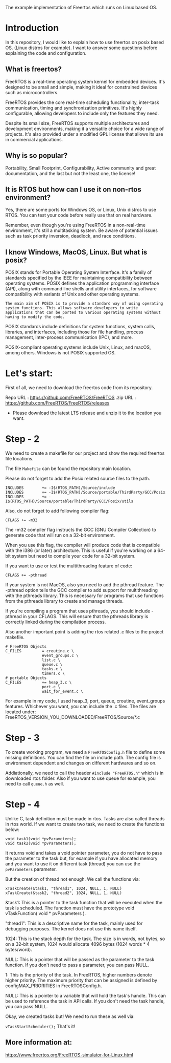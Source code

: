 The example implementation of Freertos which runs on Linux based OS.

# Introduction

In this repository, I would like to explain how to use freertos on posix based OS. (Linux distros for example).
I want to answer some questions before explaining the code and configuration.

## What is freertos?

FreeRTOS is a real-time operating system kernel for embedded devices. It's designed to be small and simple, making it ideal for constrained devices such as microcontrollers.

FreeRTOS provides the core real-time scheduling functionality, inter-task communication, timing and synchronization primitives. It's highly configurable, allowing developers to include only the features they need.

Despite its small size, FreeRTOS supports multiple architectures and development environments, making it a versatile choice for a wide range of projects. It's also provided under a modified GPL license that allows its use in commercial applications.

## Why is so popular?

Portability, Small Footprint, Configurability, Active community and great documentation, and the last but not the least one, the license!

## It is RTOS but how can I use it on non-rtos environment?

Yes, there are some ports for Windows OS, or Linux, Unix distros to use RTOS. You can test your code before really use that on real hardware.

Remember, even though you're using FreeRTOS in a non-real-time environment, it's still a multitasking system. Be aware of potential issues such as task priority inversion, deadlock, and race conditions.

## I know Windows, MacOS, Linux. But what is posix?

POSIX stands for Portable Operating System Interface. It's a family of standards specified by the IEEE for maintaining compatibility between operating systems. POSIX defines the application programming interface (API), along with command line shells and utility interfaces, for software compatibility with variants of Unix and other operating systems.

`The main aim of POSIX is to provide a standard way of using operating system functions. This allows software developers to write applications that can be ported to various operating systems without having to modify the code.`

POSIX standards include definitions for system functions, system calls, libraries, and interfaces, including those for file handling, process management, inter-process communication (IPC), and more.

POSIX-compliant operating systems include Unix, Linux, and macOS, among others. Windows is not POSIX supported OS.

# Let's start:

First of all, we need to download the freertos code from its repository.

Repo URL : https://github.com/FreeRTOS/FreeRTOS
.zip URL : https://github.com/FreeRTOS/FreeRTOS/releases

- Please download the latest LTS release and unzip it to the location you want.

# Step - 2

We need to create a makefile for our project and show the required freertos file locations.

The file `Makefile` can be found the repository main location.

Please do not forget to add the Posix related source files to the path.

```
INCLUDES        += -I$(RTOS_PATH)/Source/include
INCLUDES        += -I$(RTOS_PATH)/Source/portable/ThirdParty/GCC/Posix
INCLUDES        += -I$(RTOS_PATH)/Source/portable/ThirdParty/GCC/Posix/utils
```

Also, do not forget to add following compiler flag:

```
CFLAGS += -m32
```

The -m32 compiler flag instructs the GCC (GNU Compiler Collection) to generate code that will run on a 32-bit environment.

When you use this flag, the compiler will produce code that is compatible with the i386 (or later) architecture. This is useful if you're working on a 64-bit system but need to compile your code for a 32-bit system.

If you want to use or test the multithreading feature of code:

```
CFLAGS += -pthread
```

If your system is not MacOS, also you need to add the pthread feature.
The -pthread option tells the GCC compiler to add support for multithreading with the pthreads library. This is necessary for programs that use functions from the pthreads library to create and manage threads.

If you're compiling a program that uses pthreads, you should include -pthread in your CFLAGS. This will ensure that the pthreads library is correctly linked during the compilation process.

Also another important point is adding the rtos related .c files to the project makefile.

```
# FreeRTOS Objects
C_FILES			= croutine.c \
				event_groups.c \
				list.c \
				queue.c \
				tasks.c \
				timers.c \
# portable Objects
C_FILES			+= heap_3.c \
				port.c \
				wait_for_event.c \
```

For example in my code, I used heap_3, port, queue, croutine, event_groups features. Whichever you want, you can include the .c files.
The files are located under: FreeRTOS_VERSION_YOU_DOWNLOADED/FreeRTOS/Source/\*.c

# Step - 3

To create working program, we need a `FreeRTOSConfig.h` file to define some missing definitions. You can find the file on include path. The config file is environment dependent and changes on different hardwares and so on.

Addiationally, we need to call the header `#include "FreeRTOS.h"` which is in downloaded rtos folder. Also if you want to use queue for example, you need to call `queue.h` as well.

# Step - 4

Unlike C, task definition must be made in rtos. Tasks are also called threads in rtos world. If we want to create two task, we need to create the functions below:

```
void task1(void *pvParameters);
void task2(void *pvParameters);
```

It returns void and takes a void pointer parameter, you do not have to pass the parameter to the task but, for example if you have allocated memory and you want to use it on different task (thread) you can use the `pvParameters` parameter.

But the creation of thread not enough. We call the functions via:

```
xTaskCreate(&task1, "thread1", 1024, NULL, 1, NULL)
xTaskCreate(&task2, "thread2", 1024, NULL, 1, NULL)
```

&task1: This is a pointer to the task function that will be executed when the task is scheduled. The function must have the prototype void vTaskFunction( void \* pvParameters ).

"thread1": This is a descriptive name for the task, mainly used for debugging purposes. The kernel does not use this name itself.

1024: This is the stack depth for the task. The size is in words, not bytes, so on a 32-bit system, 1024 would allocate 4096 bytes (1024 words \* 4 bytes/word).

NULL: This is a pointer that will be passed as the parameter to the task function. If you don't need to pass a parameter, you can pass NULL.

1: This is the priority of the task. In FreeRTOS, higher numbers denote higher priority. The maximum priority that can be assigned is defined by configMAX_PRIORITIES in FreeRTOSConfig.h.

NULL: This is a pointer to a variable that will hold the task's handle. This can be used to reference the task in API calls. If you don't need the task handle, you can pass NULL.

Okay, we created tasks but! We need to run these as well via:

`vTaskStartScheduler();`
That's it!

## More information at:

https://www.freertos.org/FreeRTOS-simulator-for-Linux.html
